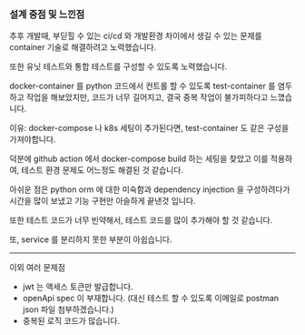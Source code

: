 ### 설계 중점 및 느낀점

추후 개발때, 부딛힐 수 있는 ci/cd 와
개발환경 차이에서 생길 수 있는 문제를 container 기술로
해결하려고 노력했습니다.

또한 유닛 테스트와 통합 테스트를 구성할 수 있도록 노력했습니다.

docker-container 를 python 코드에서 컨트롤 할 수 있도록
test-container 를 염두하고 작업을 해보았지만,
코드가 너무 길어지고, 결국 중복 작업이 불가피하다고 느꼈습니다.

이유: docker-compose 나 k8s 세팅이 추가된다면, test-container 도 
같은 구성을 가져야합니다.

덕분에 github action 에서 docker-compose build 하는 세팅을 찾았고 
이를 적용하여, 테스트 환경 문제도 어느정도 해결된 것 같습니다.

아쉬운 점은 python orm 에 대한 미숙함과 dependency injection 을 구성하려다가 시간을 많이 보냈고
기능 구현만 아슬하게 끝낸것 입니다.

또한 테스트 코드가 너무 빈약해서, 테스트 코드를 많이 추가해야 할 것 같습니다.

또, service 를 분리하지 못한 부분이 아쉽습니다.

---

이외 여러 문제점

- jwt 는 액세스 토큰만 발급합니다.
- openApi spec 이 부재합니다. (대신 테스트 할 수 있도록 이메일로 postman json 파일 첨부하겠습니다.)
- 중복된 로직 코드가 많습니다.
